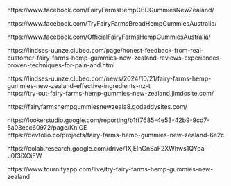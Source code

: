 <p>https://www.facebook.com/FairyFarmsHempCBDGummiesNewZealand/</p>
<p>https://www.facebook.com/TryFairyFarmsBreadHempGummiesAustralia/</p>
<p>https://www.facebook.com/OfficialFairyFarmsHempGummiesAustralia/</p>
<p>https://lindses-uunze.clubeo.com/page/honest-feedback-from-real-customer-fairy-farms-hemp-gummies-new-zealand-reviews-experiences-proven-techniques-for-pain-and.html</p>
<p>https://lindses-uunze.clubeo.com/news/2024/10/21/fairy-farms-hemp-gummies-new-zealand-effective-ingredients-nz-t<br />https://try-out-fairy-farms-hemp-gummies-new-zealand.jimdosite.com/</p>
<p>https://fairyfarmshempgummiesnewzeala8.godaddysites.com/</p>
<p>https://lookerstudio.google.com/reporting/b1ff7685-4e53-42b9-9cd7-5a03ecc60972/page/KnIGE<br />https://devfolio.co/projects/fairy-farms-hemp-gummies-new-zealand-6e2c</p>
<p>https://colab.research.google.com/drive/1XjEInGnSaF2XWhws1QYpa-u0f3iXOiEW</p>
<p>https://www.tournifyapp.com/live/try-fairy-farms-hemp-gummies-new-zealand</p>

